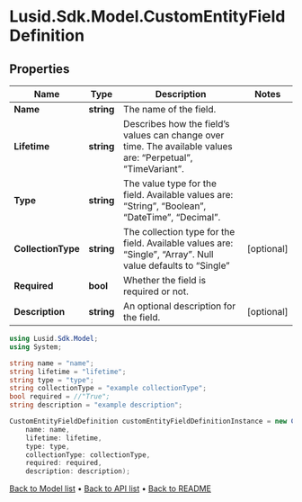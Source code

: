# Lusid.Sdk.Model.CustomEntityFieldDefinition

## Properties

Name | Type | Description | Notes
------------ | ------------- | ------------- | -------------
**Name** | **string** | The name of the field. | 
**Lifetime** | **string** | Describes how the field’s values can change over time. The available values are: “Perpetual”, “TimeVariant”. | 
**Type** | **string** | The value type for the field. Available values are: “String”, “Boolean”, “DateTime”, “Decimal”. | 
**CollectionType** | **string** | The collection type for the field. Available values are: “Single”, “Array”. Null value defaults to “Single” | [optional] 
**Required** | **bool** | Whether the field is required or not. | 
**Description** | **string** | An optional description for the field. | [optional] 

```csharp
using Lusid.Sdk.Model;
using System;

string name = "name";
string lifetime = "lifetime";
string type = "type";
string collectionType = "example collectionType";
bool required = //"True";
string description = "example description";

CustomEntityFieldDefinition customEntityFieldDefinitionInstance = new CustomEntityFieldDefinition(
    name: name,
    lifetime: lifetime,
    type: type,
    collectionType: collectionType,
    required: required,
    description: description);
```

[Back to Model list](../README.md#documentation-for-models) &#8226; [Back to API list](../README.md#documentation-for-api-endpoints) &#8226; [Back to README](../README.md)
